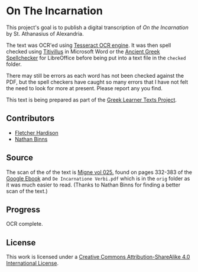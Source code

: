 # On The Incarnation

This project's goal is to publish a digital transcription of _On the Incarnation_ by St. Athanasius of Alexandria.

The text was OCR'ed using [Tesseract OCR engine](https://github.com/tesseract-ocr/tesseract). It was then spell checked using [Titivillus](http://www.drouizig.org/index.php/fr/degemer-fr/actualites/368-the-classicist-s-spellchecker-v1-0) in Microsoft Word or the [Ancient Greek Spellchecker](https://extensions.libreoffice.org/en/extensions/show/ancientgreek) for LibreOffice before being put into a text file in the `checked` folder. 

There may still be errors as each word has not been checked against the PDF, but the spell checkers have caught so many errors that I have not felt the need to look for more at present. Please report any you find.

This text is being prepared as part of the [Greek Learner Texts Project](https://greek-learner-texts.org/).

## Contributors

* [Fletcher Hardison](fhardison@gmail.com)
* [Nathan Binns](n_binns@hotmail.com)

## Source

The scan of the of the text is [Migne vol 025.](http://patristica.net/graeca/#t025) found on pages 332-383 of the [Google Ebook](https://books.google.com/books?id=_A0RAAAAYAAJ) and `De Incarnatione Verbi.pdf` which is in the `orig` folder as it was much easier to read. (Thanks to Nathan Binns for finding a better scan of the text.)

## Progress

OCR complete.



## License

This work is licensed under a [Creative Commons Attribution-ShareAlike 4.0 International License](http://creativecommons.org/licenses/by-sa/4.0/).
